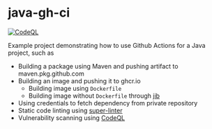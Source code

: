 # java-gh-ci

[![CodeQL](https://github.com/joakimen/java-gha-ci/actions/workflows/codeql-analysis.yml/badge.svg)](https://github.com/joakimen/java-gha-ci/actions/workflows/codeql-analysis.yml)

Example project demonstrating how to use Github Actions for a Java project, such as

- Building a package using Maven and pushing artifact to maven.pkg.github.com
- Building an image and pushing it to ghcr.io
  - Building image using `Dockerfile`
  - Building image without `Dockerfile` through [jib](https://github.com/GoogleContainerTools/jib)
- Using credentials to fetch dependency from private repository
- Static code linting using [super-linter](https://github.com/github/super-linter)
- Vulnerability scanning using [CodeQL](https://codeql.github.com/)
